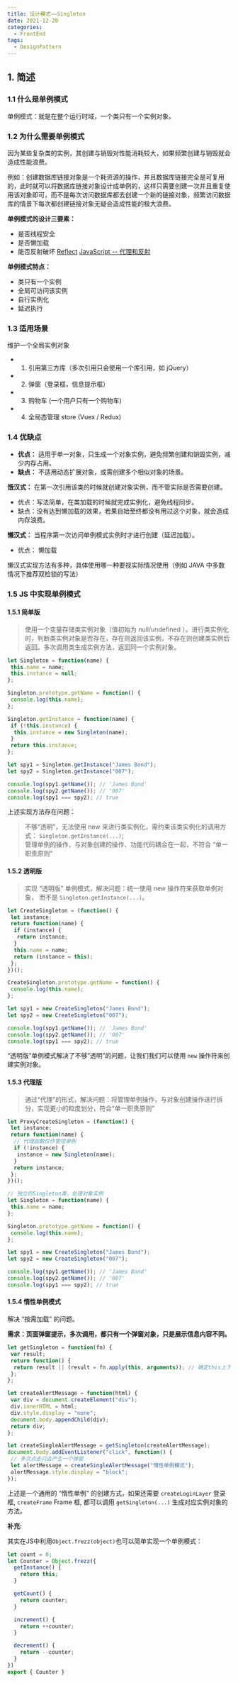 ```yaml
---
title: 设计模式——Singleton
date: 2021-12-20
categories:
  - FrontEnd
tags:
  - DesignPattern
---
```


## 1. 简述

### 1.1 什么是单例模式

单例模式：就是在整个运行时域，一个类只有一个实例对象。

### 1.2 为什么需要单例模式

因为某些复杂类的实例，其创建与销毁对性能消耗较大，如果频繁创建与销毁就会造成性能浪费。

例如：创建数据库链接对象是一个耗资源的操作，并且数据库链接完全是可复用的，此时就可以将数据库链接对象设计成单例的，这样只需要创建一次并且重复使用该对象即可，而不是每次访问数据库都去创建一个新的链接对象，频繁访问数据库的情景下每次都创建链接对象无疑会造成性能的极大浪费。

**单例模式的设计三要素：**

- 是否线程安全
- 是否懒加载
- 能否反射破坏 [Reflect](https://developer.mozilla.org/zh-CN/docs/Web/JavaScript/Reference/Global_Objects/Reflect) [JavaScript -- 代理和反射](https://juejin.cn/post/6926433030592528391)

**单例模式特点：**

- 类只有一个实例
- 全局可访问该实例
- 自行实例化
- 延迟执行

### 1.3 适用场景

维护一个全局实例对象

- 1. 引用第三方库（多次引用只会使用一个库引用，如 jQuery）
- 2. 弹窗（登录框，信息提示框）
- 3. 购物车 (一个用户只有一个购物车)
- 4. 全局态管理 store (Vuex / Redux)

### 1.4 优缺点

- **优点：** 适用于单一对象，只生成一个对象实例，避免频繁创建和销毁实例，减少内存占用。
- **缺点：** 不适用动态扩展对象，或需创建多个相似对象的场景。

**饿汉式：** 在第一次引用该类的时候就创建对象实例，而不管实际是否需要创建。

- 优点：写法简单，在类加载的时候就完成实例化，避免线程同步。
- 缺点：没有达到懒加载的效果，若果自始至终都没有用过这个对象，就会造成内存浪费。

**懒汉式：** 当程序第一次访问单例模式实例时才进行创建（延迟加载）。

- 优点： 懒加载

懒汉式实现方法有多种，具体使用哪一种要视实际情况使用（例如 JAVA 中多数情况下推荐双检锁的写法）

### 1.5 JS 中实现单例模式

#### 1.5.1 简单版

> 使用一个变量存储类实例对象（值初始为 null/undefined ）。进行类实例化时，判断类实例对象是否存在，存在则返回该实例，不存在则创建类实例后返回。多次调用类生成实例方法，返回同一个实例对象。

```js
let Singleton = function(name) {
 this.name = name;
 this.instance = null;
};

Singleton.prototype.getName = function() {
 console.log(this.name);
};

Singleton.getInstance = function(name) {
 if (!this.instance) {
  this.instance = new Singleton(name);
 }
 return this.instance;
};

let spy1 = Singleton.getInstance("James Bond");
let spy2 = Singleton.getInstance("007");

console.log(spy1.getName()); // 'James Bond'
console.log(spy2.getName()); // '007'
console.log(spy1 === spy2); // true
```

上述实现方法存在问题：

> 不够“透明”，无法使用 new 来进行类实例化，需约束该类实例化的调用方式： `Singleton.getInstance(...)`;  
> 管理单例的操作，与对象创建的操作、功能代码耦合在一起，不符合 “单一职责原则“

#### 1.5.2 透明版

> 实现 “透明版” 单例模式，解决问题：统一使用 new 操作符来获取单例对象， 而不是 `Singleton.getInstance(...)`。

```js
let CreateSingleton = (function() {
 let instance;
 return function(name) {
  if (instance) {
   return instance;
  }
  this.name = name;
  return (instance = this);
 };
})();

CreateSingleton.prototype.getName = function() {
 console.log(this.name);
};

let spy1 = new CreateSingleton("James Bond");
let spy2 = new CreateSingleton("007");

console.log(spy1.getName()); // 'James Bond'
console.log(spy2.getName()); // '007'
console.log(spy1 === spy2); // true
```

“透明版”单例模式解决了不够“透明”的问题，让我们我们可以使用 `new` 操作符来创建实例对象。

#### 1.5.3 代理版

> 通过“代理”的形式，解决问题：将管理单例操作，与对象创建操作进行拆分，实现更小的粒度划分，符合“单一职责原则”

```js
let ProxyCreateSingleton = (function() {
 let instance;
 return function(name) {
  // 代理函数仅作管控单例
  if (!instance) {
   instance = new Singleton(name);
  }
  return instance;
 };
})();

// 独立的Singleton类，处理对象实例
let Singleton = function(name) {
 this.name = name;
};

Singleton.prototype.getName = function() {
 console.log(this.name);
};

let spy1 = new CreateSingleton("James Bond");
let spy2 = new CreateSingleton("007");

console.log(spy1.getName()); // 'James Bond'
console.log(spy2.getName()); // '007'
console.log(spy1 === spy2); // true
```

#### 1.5.4 惰性单例模式

解决 “按需加载” 的问题。

**需求：页面弹窗提示，多次调用，都只有一个弹窗对象，只是展示信息内容不同。**

```js
let getSingleton = function(fn) {
 var result;
 return function() {
  return result || (result = fn.apply(this, arguments)); // 确定this上下文并传递参数
 };
};

let createAlertMessage = function(html) {
 var div = document.createElement("div");
 div.innerHTML = html;
 div.style.display = "none";
 document.body.appendChild(div);
 return div;
};

let createSingleAlertMessage = getSingleton(createAlertMessage);
document.body.addEventListener("click", function() {
 // 多次点击只会产生一个弹窗
 let alertMessage = createSingleAlertMessage("惰性单例模式");
 alertMessage.style.display = "block";
});
```

上述是一个通用的 “惰性单例” 的创建方式，如果还需要 `createLoginLayer` 登录框, `createFrame` Frame 框, 都可以调用 `getSingleton(...)` 生成对应实例对象的方法。

**补充:**

其实在JS中利用`Object.frezz(object)`也可以简单实现一个单例模式：

```js
let count = 0;
let Counter = Object.frezz({
  getInstance() {
    return this;
  }

  getCount() {
    return counter;
  }

  increment() {
    return ++counter;
  }

  decrement() {
    return --counter;
  }
})
export { Counter }
```
